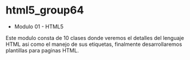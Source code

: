 # html5_group64

* Modulo 01 - HTML5

Este modulo consta de 10 clases donde veremos el detalles del lenguaje HTML asi como el manejo de sus etiquetas, finalmente desarrollaremos plantillas para paginas HTML.
